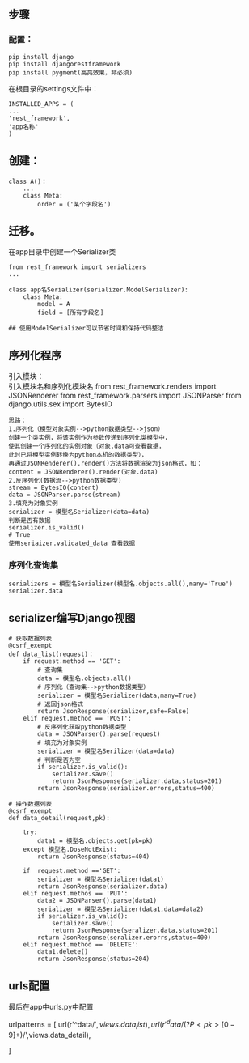 ## 步骤
### 配置：

    pip install django
    pip install djangorestframework
    pip install pygment(高亮效果，非必须)

在根目录的settings文件中：

    INSTALLED_APPS = (
    ...
    'rest_framework',
    'app名称'
    )

## 创建：

    class A()：
        ...
        class Meta:
            order = ('某个字段名')

## 迁移。

在app目录中创建一个Serializer类

    from rest_framework import serializers
    ...
    
    class app名Serializer(serializer.ModelSerializer):
        class Meta:
            model = A
            field = [所有字段名]
            
    ## 使用ModelSerializer可以节省时间和保持代码整洁

## 序列化程序
引入模块：
​    
    引入模块名和序列化模块名
    from rest_framework.renders import JSONRenderer
    from rest_framework.parsers import JSONParser
    from django.utils.sex import BytesIO
    
    思路：
    1.序列化（模型对象实例-->python数据类型-->json）
    创建一个类实例，将该实例作为参数传递到序列化类模型中，
    使其创建一个序列化的实例对象（对象.data可查看数据，
    此时已将模型实例转换为python本机的数据类型），
    再通过JSONRenderer().render()方法将数据渲染为json格式，如：
    content = JSONRenderer().render(对象.data)
    2.反序列化(数据流-->python数据类型)
    stream = BytesIO(content)
    data = JSONParser.parse(stream)
    3.填充为对象实例
    serializer = 模型名Serializer(data=data) 
    判断是否有数据
    serializer.is_valid()
    # True
    使用seriaizer.validated_data 查看数据
### 序列化查询集

    serializers = 模型名Serializer(模型名.objects.all(),many='True')
    serializer.data

## serializer编写Django视图
    # 获取数据列表
    @csrf_exempt
    def data_list(request)：
        if request.method == 'GET':
            # 查询集
            data = 模型名.objects.all()
            # 序列化（查询集-->python数据类型）
            serializer = 模型名Serializer(data,many=True)
            # 返回json格式
            return JsonResponse(serializer,safe=False)
        elif request.method == 'POST':
            # 反序列化获取python数据类型
            data = JSONParser().parse(request)
            # 填充为对象实例
            serializer = 模型名Serilizer(data=data)
            # 判断是否为空
            if serializer.is_valid():
                serializer.save()
                return JsonResponse(serializer.data,status=201)
            return JsonResponse(serializer.errors,status=400)
        
    # 操作数据列表
    @csrf_exempt
    def data_detail(request,pk):
    
        try:
            data1 = 模型名.objects.get(pk=pk)
        except 模型名.DoseNotExist:
            return JsonResponse(status=404)
        
        if  request.method =='GET':
            serializer = 模型名Serializer(data1)
            return JsonResponse(serializer.data)
        elif request.methos == 'PUT':
            data2 = JSONParser().parse(data1)
            serializer = 模型名Serializer(data1,data=data2)
            if serializer.is_valid():
                serializer.save()
                return JsonResponse(seralizer.data,status=201)
            return JsonResponse(seralizer.erorrs,status=400)
        elif request.method == 'DELETE':
            data1.delete()
            return JsonResponse(status=204)


## urls配置

最后在app中urls.py中配置

urlpatterns = [
url(r'^data/$',views.data_list),
url(r'^data/(?P<pk>[0-9]+)/$',views.data_detail),

]
​    
​    
​    
​    


















